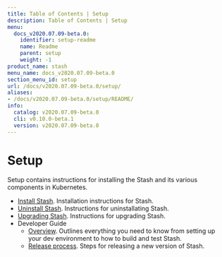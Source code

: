 ```yaml
---
title: Table of Contents | Setup
description: Table of Contents | Setup
menu:
  docs_v2020.07.09-beta.0:
    identifier: setup-readme
    name: Readme
    parent: setup
    weight: -1
product_name: stash
menu_name: docs_v2020.07.09-beta.0
section_menu_id: setup
url: /docs/v2020.07.09-beta.0/setup/
aliases:
- /docs/v2020.07.09-beta.0/setup/README/
info:
  catalog: v2020.07.09-beta.0
  cli: v0.10.0-beta.1
  version: v2020.07.09-beta.0
---
```


# Setup

Setup contains instructions for installing the Stash and its various components in Kubernetes.

- [Install Stash](/docs/v2020.07.09-beta.0/setup/install). Installation instructions for Stash.
- [Uninstall Stash](/docs/v2020.07.09-beta.0/setup/uninstall). Instructions for uninstallating Stash.
- [Upgrading Stash](/docs/v2020.07.09-beta.0/setup/upgrade). Instructions for upgrading Stash.
- Developer Guide
  - [Overview](/docs/v2020.07.09-beta.0/setup/developer-guide/overview). Outlines everything you need to know from setting up your dev environment to how to build and test Stash.
  - [Release process](/docs/v2020.07.09-beta.0/setup/developer-guide/release). Steps for releasing a new version of Stash.
